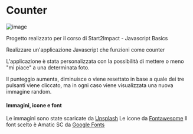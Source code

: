 # Counter

![image](https://user-images.githubusercontent.com/74790481/188509031-5cffecdc-0581-4cf1-8c5c-f53b4e263a1b.png)


Progetto realizzato per il corso di Start2Impact - Javascript Basics

Realizzare un'applicazione Javascript che funzioni come counter

L'applicazione è stata personalizzata con la possibilità di mettere o meno "mi piace" a una determinata foto.


Il punteggio aumenta, diminuisce o viene resettato in base a quale dei tre pulsanti viene cliccato, ma in ogni caso viene visualizzata una nuova immagine random. 

#### Immagini, icone e font
Le immagini sono state scaricate da [Unsplash](https://unsplash.com)
Le icone da [Fontawesome](https://fontawesome.com/)
Il font scelto è Amatic SC da [Google Fonts](https://fonts.google.com/)
